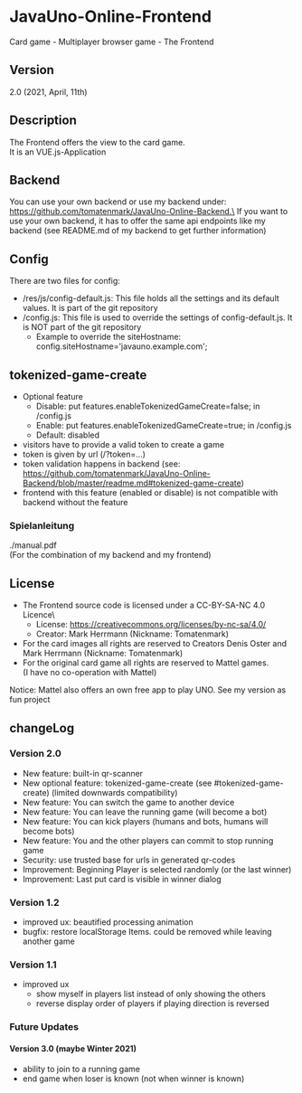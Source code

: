 # JavaUno-Online-Frontend
Card game - Multiplayer browser game - The Frontend

## Version
2.0 (2021, April, 11th)

## Description
The Frontend offers the view to the card game.\
It is an VUE.js-Application

## Backend
You can use your own backend or use my backend under: https://github.com/tomatenmark/JavaUno-Online-Backend.\
If you want to use your own backend, it has to offer the same api endpoints like my backend
(see README.md of my backend to get further information)

## Config
There are two files for config:
* /res/js/config-default.js: This file holds all the settings and its default values. It is part of the git repository
* /config.js: This file is used to override the settings of config-default.js. It is NOT part of the git repository
  * Example to override the siteHostname: config.siteHostname='javauno.example.com';

## tokenized-game-create
* Optional feature
  * Disable: put features.enableTokenizedGameCreate=false; in /config.js
  * Enable: put features.enableTokenizedGameCreate=true; in /config.js
  * Default: disabled
* visitors have to provide a valid token to create a game
* token is given by url (/?token=...)
* token validation happens in backend (see: https://github.com/tomatenmark/JavaUno-Online-Backend/blob/master/readme.md#tokenized-game-create)
* frontend with this feature (enabled or disable) is not compatible with backend without the feature

### Spielanleitung
./manual.pdf\
(For the combination of my backend and my frontend)

## License
* The Frontend source code is licensed under a CC-BY-SA-NC 4.0 Licence\
   * License: https://creativecommons.org/licenses/by-nc-sa/4.0/
   * Creator: Mark Herrmann (Nickname: Tomatenmark)
* For the card images all rights are reserved to Creators Denis Oster and Mark Herrmann (Nickname: Tomatenmark)
* For the original card game all rights are reserved to Mattel games.\
  (I have no co-operation with Mattel)
  
Notice: Mattel also offers an own free app to play UNO.
See my version as fun project

## changeLog

### Version 2.0
* New feature: built-in qr-scanner
* New optional feature: tokenized-game-create (see #tokenized-game-create) (limited downwards compatibility)
* New feature: You can switch the game to another device
* New feature: You can leave the running game (will become a bot)
* New feature: You can kick players (humans and bots, humans will become bots)
* New feature: You and the other players can commit to stop running game
* Security: use trusted base for urls in generated qr-codes
* Improvement: Beginning Player is selected randomly (or the last winner)
* Improvement: Last put card is visible in winner dialog

### Version 1.2
* improved ux: beautified processing animation
* bugfix: restore localStorage Items. could be removed while leaving another game

### Version 1.1
* improved ux
   * show myself in players list instead of only showing the others
   * reverse display order of players if playing direction is reversed
  
### Future Updates

#### Version 3.0 (maybe Winter 2021)
* ability to join to a running game
* end game when loser is known (not when winner is known)
